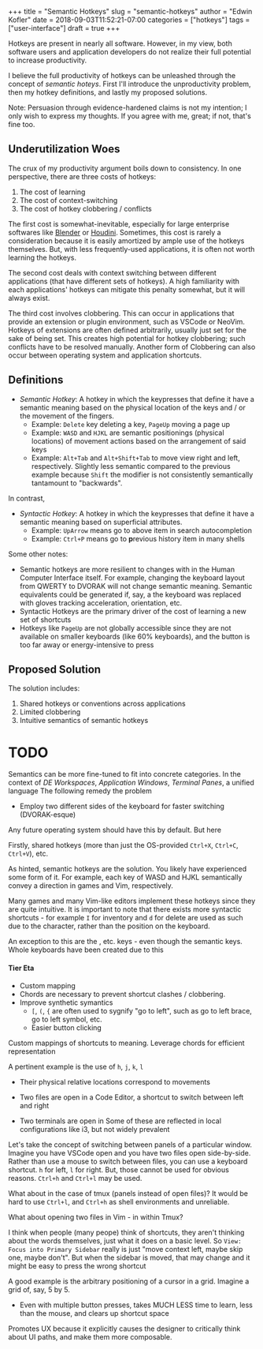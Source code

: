 +++
title = "Semantic Hotkeys"
slug = "semantic-hotkeys"
author = "Edwin Kofler"
date = 2018-09-03T11:52:21-07:00
categories = ["hotkeys"]
tags = ["user-interface"]
draft = true
+++

Hotkeys are present in nearly all software. However, in my view, both software users and application developers do not realize their full potential to increase productivity.

I believe the full productivity of hotkeys can be unleashed through the concept of _semantic hoteys_. First I'll introduce the unproductivity problem, then my hotkey definitions, and lastly my proposed solutions.

Note: Persuasion through evidence-hardened claims is not my intention; I only wish to express my thoughts. If you agree with me, great; if not, that's fine too.

## Underutilization Woes

The crux of my productivity argument boils down to consistency. In one perspective, there are three costs of hotkeys:

1. The cost of learning
2. The cost of context-switching
3. The cost of hotkey clobbering / conflicts

The first cost is somewhat-inevitable, especially for large enterprise softwares like [Blender](https://www.blender.org) or [Houdini](https://www.sidefx.com). Sometimes, this cost is rarely a consideration because it is easily amortized by ample use of the hotkeys themselves. But, with less frequently-used applications, it is often not worth learning the hotkeys.

The second cost deals with context switching between different applications (that have different sets of hotkeys). A high familiarity with each applications' hotkeys can mitigate this penalty somewhat, but it will always exist.

The third cost involves clobbering. This can occur in applications that provide an extension or plugin environment, such as VSCode or NeoVim. Hotkeys of extensions are often defined  arbitrarily, usually just set for the sake of being set. This creates high potential for hotkey clobbering; such conflicts have to be resolved manually. Another form of Clobbering can also occur between operating system and application shortcuts.

## Definitions

- _Semantic Hotkey_: A hotkey in which the keypresses that define it have a semantic meaning based on the physical location of the keys and / or the movement of the fingers.
  - Example: `Delete` key deleting a key, `PageUp` moving a page up
  - Example:  `WASD` and `HJKL` are semantic positionings (physical locations) of movement actions based on the arrangement of said keys
  - Example: `Alt+Tab` and `Alt+Shift+Tab` to move view right and left, respectively. Slightly less semantic compared to the previous example because `Shift` the modifier is not consistently semantically tantamount to "backwards".

In contrast,

- _Syntactic Hotkey_: A hotkey in which the keypresses that define it have a semantic meaning based on superficial attributes.
  - Example: `UpArrow` means go to above item in search autocompletion
  - Example: `Ctrl+P` means go to **p**revious history item in many shells

Some other notes:

- Semantic hotkeys are more resilient to changes with in the Human Computer Interface itself. For example, changing the keyboard layout from QWERTY to DVORAK will not change semantic meaning. Semantic equivalents could be generated if, say, a the keyboard was replaced with gloves tracking acceleration, orientation, etc.
- Syntactic Hotkeys are the primary driver of the cost of learning a new set of shortcuts
- Hotkeys like `PageUp` are not globally accessible since they are not available on smaller keyboards (like 60% keyboards), and the button is too far away or energy-intensive to press

## Proposed Solution

The solution includes:

1. Shared hotkeys or conventions across applications
2. Limited clobbering
3. Intuitive semantics of semantic hotkeys

# TODO

Semantics can be more fine-tuned to fit into concrete categories. In the context of _DE Workspaces_, _Application Windows_, _Terminal Panes_, a unified language
The following remedy the problem

- Employ two different sides of the keyboard for faster switching (DVORAK-esque)

Any future operating system should have this by default. But here

Firstly, shared hotkeys (more than just the OS-provided `Ctrl+X`, `Ctrl+C`, `Ctrl+V`), etc.

As hinted, semantic hotkeys are the solution. You likely have experienced some form of it. For example, each key of WASD and HJKL semantically convey a direction in games and Vim, respectively.

Many games and many Vim-like editors implement these hotkeys since they are quite intuitive. It is important to note that there exists more syntactic shortcuts - for example `I` for inventory and `d` for delete are used as such due to the character, rather than the position on the keyboard.

An exception to this are the , etc. keys - even though the semantic keys. Whole keyboards have been created due to this

#### Tier Eta

- Custom mapping
- Chords are necessary to prevent shortcut clashes / clobbering.
- Improve synthetic symantics
  - `[`, `(`, `{` are often used to sygnify "go to left", such as go to left brace, go to left symbol, etc.
  - Easier button clicking

Custom mappings of shortcuts to meaning. Leverage chords for efficient representation

A pertinent example is the use of `h`, `j`, `k`, `l`

- Their physical relative locations correspond to movements

- Two files are open in a Code Editor, a shortcut to switch between left and right
- Two terminals are open in
Some of these are reflected in local configurations like i3, but not widely prevalent

Let's take the concept of switching between panels of a particular window. Imagine you have VSCode open and you have two files open side-by-side. Rather than use a mouse to switch between files, you can use a keyboard shortcut. `h` for left, `l` for right. But, those cannot be used for obvious reasons. `Ctrl+h` and `Ctrl+l` may be used.

What about in the case of tmux (panels instead of open files)? It would be hard to use `Ctrl+l`, and `Ctrl+h` as shell environments and unreliable.

What about opening two files in Vim - in within Tmux?

I think when people (many peope) think of shortcuts, they aren't thinking about the words themselves, just what it does on a basic level. So `View: Focus into Primary Sidebar` really is just "move context left, maybe skip one, maybe don't". But when the sidebar is moved, that may change and it might be easy to press the wrong shortcut

A good example is the arbitrary positioning of a cursor in a grid. Imagine a grid of, say, 5 by 5.

- Even with multiple button presses, takes MUCH LESS time to learn, less than the mouse, and clears up shortcut space

Promotes UX because it explicitly causes the designer to critically think about UI paths, and make them more composable.
